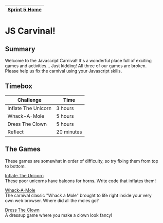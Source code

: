 [Sprint 5 Home](README.md)|
---|

# JS Carvinal!

## Summary

Welcome to the Javascript Carnival! It's a wonderful place full of exciting games and activities... 
Just kidding! All three of our games are broken. Please help us fix the carnival using your Javascript skills. 

## Timebox

Challenge | Time|
------------|----------|
Inflate The Unicorn | 3 hours
Whack-A-Mole | 5 hours
Dress The Clown | 5 hours
Reflect | 20 minutes

## The Games

These games are somewhat in order of difficulty, so try fixing them from top to bottom. 

[Inflate The Unicorn](./inflate-the-unicorn/inflate-the-unicorn-readme.md)  
These poor unicorns have baloons for horns. Write code that inflates them!

[Whack-A-Mole](./whack-a-mole/whack-a-mole-readme.md)  
The carnival classic "Whack a Mole" brought to life right inside your very own web browser. Where did all the moles go?

[Dress The Clown](./dress-the-clown/dress-the-clown-readme.md)  
A dressup game where you make a clown look fancy!
